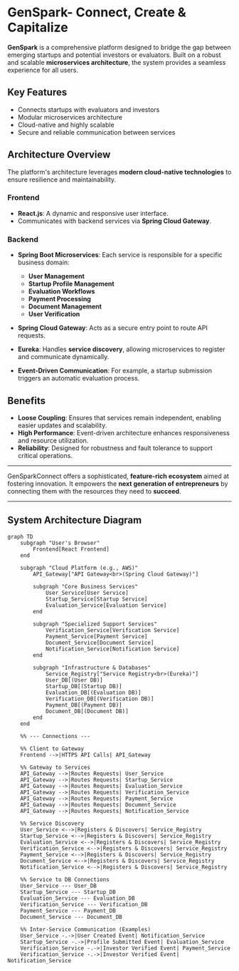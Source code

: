 # GenSpark- Connect, Create & Capitalize

**GenSpark** is a comprehensive platform designed to bridge the gap between emerging startups and potential investors or evaluators. Built on a robust and scalable **microservices architecture**, the system provides a seamless experience for all users.

## Key Features

- Connects startups with evaluators and investors  
- Modular microservices architecture  
- Cloud-native and highly scalable  
- Secure and reliable communication between services  

## Architecture Overview

The platform's architecture leverages **modern cloud-native technologies** to ensure resilience and maintainability.

### Frontend

- **React.js**: A dynamic and responsive user interface.
- Communicates with backend services via **Spring Cloud Gateway**.

### Backend

- **Spring Boot Microservices**: Each service is responsible for a specific business domain:
  - **User Management**
  - **Startup Profile Management**
  - **Evaluation Workflows**
  - **Payment Processing**
  - **Document Management**
  - **User Verification**

- **Spring Cloud Gateway**: Acts as a secure entry point to route API requests.
- **Eureka**: Handles **service discovery**, allowing microservices to register and communicate dynamically.
- **Event-Driven Communication**: For example, a startup submission triggers an automatic evaluation process.

## Benefits

- **Loose Coupling**: Ensures that services remain independent, enabling easier updates and scalability.  
- **High Performance**: Event-driven architecture enhances responsiveness and resource utilization.  
- **Reliability**: Designed for robustness and fault tolerance to support critical operations.  

---

GenSparkConnect offers a sophisticated, **feature-rich ecosystem** aimed at fostering innovation. It empowers the **next generation of entrepreneurs** by connecting them with the resources they need to **succeed**.

---

## System Architecture Diagram

```mermaid
graph TD
    subgraph "User's Browser"
        Frontend[React Frontend]
    end

    subgraph "Cloud Platform (e.g., AWS)"
        API_Gateway["API Gateway<br>(Spring Cloud Gateway)"]

        subgraph "Core Business Services"
            User_Service[User Service]
            Startup_Service[Startup Service]
            Evaluation_Service[Evaluation Service]
        end
        
        subgraph "Specialized Support Services"
            Verification_Service[Verification Service]
            Payment_Service[Payment Service]
            Document_Service[Document Service]
            Notification_Service[Notification Service]
        end

        subgraph "Infrastructure & Databases"
            Service_Registry["Service Registry<br>(Eureka)"]
            User_DB[(User DB)]
            Startup_DB[(Startup DB)]
            Evaluation_DB[(Evaluation DB)]
            Verification_DB[(Verification DB)]
            Payment_DB[(Payment DB)]
            Document_DB[(Document DB)]
        end
    end

    %% --- Connections ---

    %% Client to Gateway
    Frontend -->|HTTPS API Calls| API_Gateway

    %% Gateway to Services
    API_Gateway -->|Routes Requests| User_Service
    API_Gateway -->|Routes Requests| Startup_Service
    API_Gateway -->|Routes Requests| Evaluation_Service
    API_Gateway -->|Routes Requests| Verification_Service
    API_Gateway -->|Routes Requests| Payment_Service
    API_Gateway -->|Routes Requests| Document_Service
    API_Gateway -->|Routes Requests| Notification_Service

    %% Service Discovery
    User_Service <-->|Registers & Discovers| Service_Registry
    Startup_Service <-->|Registers & Discovers| Service_Registry
    Evaluation_Service <-->|Registers & Discovers| Service_Registry
    Verification_Service <-->|Registers & Discovers| Service_Registry
    Payment_Service <-->|Registers & Discovers| Service_Registry
    Document_Service <-->|Registers & Discovers| Service_Registry
    Notification_Service <-->|Registers & Discovers| Service_Registry
    
    %% Service to DB Connections
    User_Service --- User_DB
    Startup_Service --- Startup_DB
    Evaluation_Service --- Evaluation_DB
    Verification_Service --- Verification_DB
    Payment_Service --- Payment_DB
    Document_Service --- Document_DB

    %% Inter-Service Communication (Examples)
    User_Service -.->|User Created Event| Notification_Service
    Startup_Service -.->|Profile Submitted Event| Evaluation_Service
    Verification_Service -.->|Investor Verified Event| Payment_Service
    Verification_Service -.->|Investor Verified Event| Notification_Service
```
